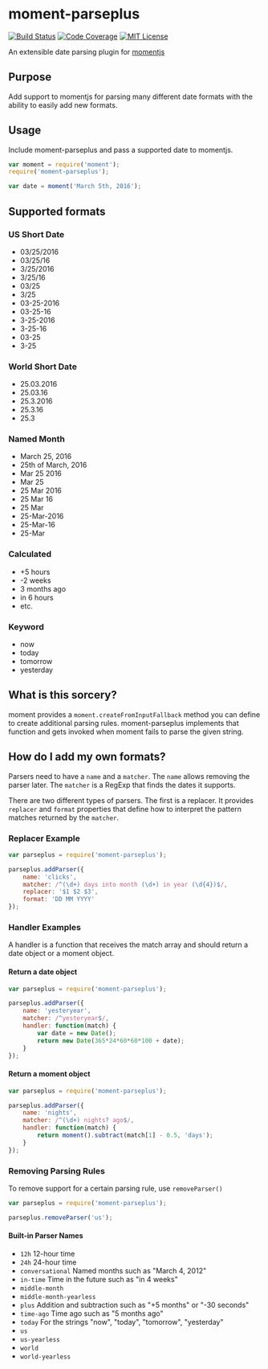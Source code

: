 # moment-parseplus

[![Build Status](https://travis-ci.org/kensnyder/moment-parseplus.svg?branch=master&v0.1.0)](https://travis-ci.org/kensnyder/moment-parseplus)
[![Code Coverage](https://codecov.io/gh/kensnyder/moment-parseplus/branch/master/graph/badge.svg?v0.1.0)](https://codecov.io/gh/kensnyder/moment-parseplus)
[![MIT License](https://img.shields.io/npm/l/express.svg)](https://opensource.org/licenses/MIT)

An extensible date parsing plugin for [momentjs](http://momentjs.com)

## Purpose

Add support to momentjs for parsing many different date formats with
 the ability to easily add new formats.

## Usage

Include moment-parseplus and pass a supported date to momentjs.

```js
var moment = require('moment');
require('moment-parseplus');

var date = moment('March 5th, 2016');
```

## Supported formats

### US Short Date
- 03/25/2016
- 03/25/16
- 3/25/2016
- 3/25/16
- 03/25
- 3/25
- 03-25-2016
- 03-25-16
- 3-25-2016
- 3-25-16
- 03-25
- 3-25

### World Short Date
- 25.03.2016
- 25.03.16
- 25.3.2016
- 25.3.16
- 25.3

### Named Month
- March 25, 2016
- 25th of March, 2016
- Mar 25 2016
- Mar 25
- 25 Mar 2016
- 25 Mar 16
- 25 Mar
- 25-Mar-2016
- 25-Mar-16
- 25-Mar

### Calculated
- +5 hours
- -2 weeks
- 3 months ago
- in 6 hours
- etc.

### Keyword
- now
- today
- tomorrow
- yesterday

## What is this sorcery?

moment provides a `moment.createFromInputFallback` method you can define
to create additional parsing rules. moment-parseplus implements that
function and gets invoked when moment fails to parse the given string.

## How do I add my own formats?

Parsers need to have a `name` and a `matcher`. The `name` allows
removing the parser later. The `matcher` is a RegExp that finds the
dates it supports.

There are two different types of parsers. The first is a replacer.
It provides `replacer` and `format` properties that define how to
interpret the pattern matches returned by the `matcher`.

### Replacer Example

```js
var parseplus = require('moment-parseplus');

parseplus.addParser({
	name: 'clicks',
	matcher: /^(\d+) days into month (\d+) in year (\d{4})$/,
	replacer: '$1 $2 $3',
	format: 'DD MM YYYY'
});
```

### Handler Examples

A handler is a function that receives the match array and should return
a date object or a moment object.

#### Return a date object

```js
var parseplus = require('moment-parseplus');

parseplus.addParser({
	name: 'yesteryear',
	matcher: /^yesteryear$/,
	handler: function(match) {
		var date = new Date();
		return new Date(365*24*60*60*100 + date);
	}
});
```

#### Return a moment object

```js
var parseplus = require('moment-parseplus');

parseplus.addParser({
	name: 'nights',
	matcher: /^(\d+) nights? ago$/,
	handler: function(match) {
		return moment().subtract(match[1] - 0.5, 'days');
	}
});
```

### Removing Parsing Rules

To remove support for a certain parsing rule, use `removeParser()`

```js
var parseplus = require('moment-parseplus');

parseplus.removeParser('us');
```

#### Built-in Parser Names

- `12h` 12-hour time
- `24h` 24-hour time
- `conversational` Named months such as "March 4, 2012"
- `in-time` Time in the future such as "in 4 weeks"
- `middle-month`
- `middle-month-yearless`
- `plus` Addition and subtraction such as "+5 months" or "-30 seconds"
- `time-ago` Time ago such as "5 months ago"
- `today` For the strings "now", "today", "tomorrow", "yesterday"
- `us`
- `us-yearless`
- `world`
- `world-yearless`
